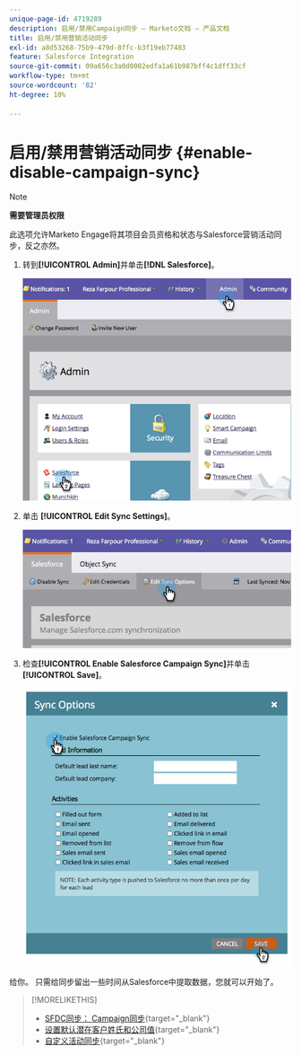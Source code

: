 ```yaml
---
unique-page-id: 4719289
description: 启用/禁用Campaign同步 — Marketo文档 — 产品文档
title: 启用/禁用营销活动同步
exl-id: a8d53268-75b9-479d-8ffc-b3f19eb77483
feature: Salesforce Integration
source-git-commit: 09a656c3a0d0002edfa1a61b987bff4c1dff33cf
workflow-type: tm+mt
source-wordcount: '82'
ht-degree: 10%

---
```


# 启用/禁用营销活动同步 {#enable-disable-campaign-sync}

>[!NOTE]
>
>**需要管理员权限**

此选项允许Marketo Engage将其项目会员资格和状态与Salesforce营销活动同步，反之亦然。

1. 转到&#x200B;**[!UICONTROL Admin]**&#x200B;并单击&#x200B;**[!DNL Salesforce]**。

   ![](assets/image2014-12-9-13-3a36-3a49.png)

1. 单击 **[!UICONTROL Edit Sync Settings]**。

   ![](assets/image2014-12-9-13-3a37-3a0.png)

1. 检查&#x200B;**[!UICONTROL Enable Salesforce Campaign Sync]**&#x200B;并单击&#x200B;**[!UICONTROL Save]**。

   ![](assets/image2014-12-9-13-3a37-3a8.png)

给你。 只需给同步留出一些时间从Salesforce中提取数据，您就可以开始了。

>[!MORELIKETHIS]
>
>* [SFDC同步： Campaign同步](/help/marketo/product-docs/crm-sync/salesforce-sync/sfdc-sync-details/sfdc-sync-campaign-sync.md){target="_blank"}
>* [设置默认潜在客户姓氏和公司值](/help/marketo/product-docs/crm-sync/salesforce-sync/setup/optional-steps/set-default-person-last-name-and-company-name.md){target="_blank"}
>* [自定义活动同步](/help/marketo/product-docs/crm-sync/salesforce-sync/setup/optional-steps/customize-activities-sync.md){target="_blank"}
